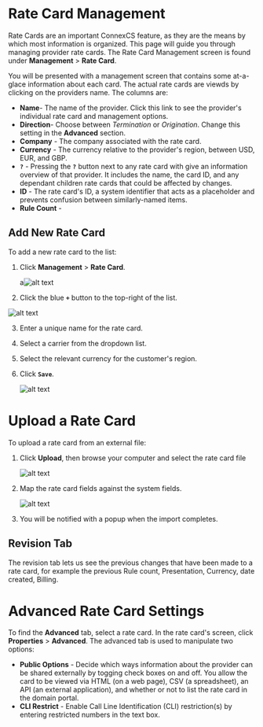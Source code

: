 # Rate Card Management

Rate Cards are an important ConnexCS feature, as they are the means by which most information is organized. This page will guide you through managing provider rate cards.  The Rate Card Management screen is found under **Management** > **Rate Card**. 

You will be presented with a management screen that contains some at-a-glace information about each card.  The actual rate cards are viewds by clicking on the providers name.  The columns are:
* **Name**- The name of the provider.  Click this link to see the provider's individual rate card and management options.
* **Direction**- Choose between *Termination* or *Origination*.  Change this setting in the **Advanced** section.
* **Company** - The company associated with the rate card. 
* **Currency** - The currency relative to the provider's region, between USD, EUR, and GBP.
* **`?`** - Pressing the **`?`** button next to any rate card with give an information overview of that provider.  It includes the name, the card ID, and any dependant children rate cards that could be affected by changes.
* **ID** - The rate card's ID, a system identifier that acts as a placeholder and prevents confusion between similarly-named items.
* **Rule Count** - 

## Add New Rate Card
To add a new rate card to the list:

1. Click **Management** > **Rate Card**.

   a![alt text][provider-card-1] 

2. Click the blue **`+`** button to the top-right of the list.

  ![alt text][provider-card-2] 
  
3. Enter a unique name for the rate card.
4. Select a carrier from the dropdown list.
5. Select the relevant currency for the customer's region.
6. Click **`Save`**.
 
   ![alt text][provider-card-3] 

# Upload a Rate Card
To upload a rate card from an external file:
1. Click **Upload**, then browse your computer and select the rate card file

   ![alt text][provider-card-4]

8. Map the rate card fields against the system fields.

   ![alt text][provider-card-5]

9. You will be notified with a popup when the import completes.
 
## Revision Tab 

The revision tab lets us see the previous changes that have been made to a rate card, for example the previous Rule count, Presentation, Currency, date created, Billing.

# Advanced Rate Card Settings

To find the **Advanced** tab, select a rate card.  In the rate card's screen, click **Properties** > **Advanced**. The advanced tab is used to manipulate two options:

* **Public Options** - Decide which ways information about the provider can be shared externally by togging check boxes on and off.  You allow the card to be viewed via HTML (on a web page), CSV (a spreadsheet), an API (an external application), and whether or not to list the rate card in the domain portal.
* **CLI Restrict** - Enable Call Line Identification (CLI) restriction(s) by entering restricted numbers in the text box.

[provider-card-1]: /card/img/115.png "provider-card-1"
[provider-card-2]: /card/img/116.png "provider-card-2"
[provider-card-3]: /card/img/117.png "provider-card-3"
[provider-card-4]: /card/img/118.png "provider-card-4"
[provider-card-5]: /card/img/119.png "provider-card-5"
[provider-card-6]: /card/img/120.png "provider-card-6"
